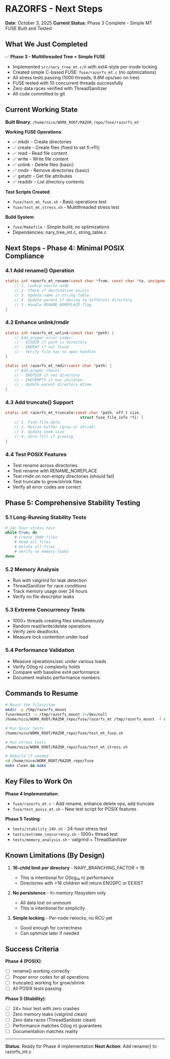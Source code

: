 # RAZORFS - Next Steps

**Date**: October 3, 2025
**Current Status**: Phase 3 Complete - Simple MT FUSE Built and Tested

## What We Just Completed

✅ **Phase 3 - Multithreaded Tree + Simple FUSE**
- Implemented `src/nary_tree_mt.c/h` with ext4-style per-inode locking
- Created simple C-based FUSE: `fuse/razorfs_mt.c` (no optimizations)
- All stress tests passing (1000 threads, 9.8M ops/sec on tree)
- FUSE tested with 10 concurrent threads successfully
- Zero data races verified with ThreadSanitizer
- All code committed to git

## Current Working State

**Built Binary**: `/home/nico/WORK_ROOT/RAZOR_repo/fuse/razorfs_mt`

**Working FUSE Operations**:
- ✅ mkdir - Create directories
- ✅ create - Create files (fixed to set fi->fh)
- ✅ read - Read file content
- ✅ write - Write file content
- ✅ unlink - Delete files (basic)
- ✅ rmdir - Remove directories (basic)
- ✅ getattr - Get file attributes
- ✅ readdir - List directory contents

**Test Scripts Created**:
- `fuse/test_mt_fuse.sh` - Basic operations test
- `fuse/test_mt_stress.sh` - Multithreaded stress test

**Build System**:
- `fuse/Makefile` - Simple build, no optimizations
- Dependencies: nary_tree_mt.c, string_table.c

## Next Steps - Phase 4: Minimal POSIX Compliance

### 4.1 Add rename() Operation
```c
static int razorfs_mt_rename(const char *from, const char *to, unsigned int flags) {
    // 1. Lookup source node
    // 2. Check if destination exists
    // 3. Update name in string table
    // 4. Update parent if moving to different directory
    // 5. Handle RENAME_NOREPLACE flag
}
```

### 4.2 Enhance unlink/rmdir
```c
static int razorfs_mt_unlink(const char *path) {
    // Add proper error codes:
    // - EISDIR if path is directory
    // - ENOENT if not found
    // - Verify file has no open handles
}

static int razorfs_mt_rmdir(const char *path) {
    // Add proper checks:
    // - ENOTDIR if not directory
    // - ENOTEMPTY if has children
    // - Update parent directory mtime
}
```

### 4.3 Add truncate() Support
```c
static int razorfs_mt_truncate(const char *path, off_t size,
                                 struct fuse_file_info *fi) {
    // 1. Find file data
    // 2. Resize buffer (grow or shrink)
    // 3. Update node size
    // 4. Zero-fill if growing
}
```

### 4.4 Test POSIX Features
- Test rename across directories
- Test rename with RENAME_NOREPLACE
- Test rmdir on non-empty directories (should fail)
- Test truncate to grow/shrink files
- Verify all error codes are correct

## Phase 5: Comprehensive Stability Testing

### 5.1 Long-Running Stability Tests
```bash
# 24+ hour stress test
while true; do
    # Create 1000 files
    # Read all files
    # Delete all files
    # Verify no memory leaks
done
```

### 5.2 Memory Analysis
- Run with valgrind for leak detection
- ThreadSanitizer for race conditions
- Track memory usage over 24 hours
- Verify no file descriptor leaks

### 5.3 Extreme Concurrency Tests
- 1000+ threads creating files simultaneously
- Random read/write/delete operations
- Verify zero deadlocks
- Measure lock contention under load

### 5.4 Performance Validation
- Measure operations/sec under various loads
- Verify O(log n) complexity holds
- Compare with baseline ext4 performance
- Document realistic performance numbers

## Commands to Resume

```bash
# Mount the filesystem
mkdir -p /tmp/razorfs_mount
fusermount3 -u /tmp/razorfs_mount 2>/dev/null
/home/nico/WORK_ROOT/RAZOR_repo/fuse/razorfs_mt /tmp/razorfs_mount -f &

# Run basic tests
/home/nico/WORK_ROOT/RAZOR_repo/fuse/test_mt_fuse.sh

# Run stress tests
/home/nico/WORK_ROOT/RAZOR_repo/fuse/test_mt_stress.sh

# Rebuild if needed
cd /home/nico/WORK_ROOT/RAZOR_repo/fuse
make clean && make
```

## Key Files to Work On

**Phase 4 Implementation**:
- `fuse/razorfs_mt.c` - Add rename, enhance delete ops, add truncate
- `fuse/test_posix_mt.sh` - New test script for POSIX features

**Phase 5 Testing**:
- `tests/stability_24h.sh` - 24-hour stress test
- `tests/extreme_concurrency.sh` - 1000+ thread test
- `tests/memory_analysis.sh` - valgrind + ThreadSanitizer

## Known Limitations (By Design)

1. **16-child limit per directory** - NARY_BRANCHING_FACTOR = 16
   - This is intentional for O(log₁₆ n) performance
   - Directories with >16 children will return ENOSPC or EEXIST

2. **No persistence** - In-memory filesystem only
   - All data lost on unmount
   - This is intentional for simplicity

3. **Simple locking** - Per-node rwlocks, no RCU yet
   - Good enough for correctness
   - Can optimize later if needed

## Success Criteria

**Phase 4 (POSIX)**:
- [ ] rename() working correctly
- [ ] Proper error codes for all operations
- [ ] truncate() working for grow/shrink
- [ ] All POSIX tests passing

**Phase 5 (Stability)**:
- [ ] 24+ hour test with zero crashes
- [ ] Zero memory leaks (valgrind clean)
- [ ] Zero data races (ThreadSanitizer clean)
- [ ] Performance matches O(log n) guarantees
- [ ] Documentation matches reality

---
**Status**: Ready for Phase 4 implementation
**Next Action**: Add rename() to razorfs_mt.c
